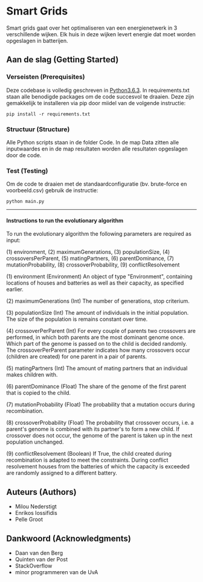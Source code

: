 # Smart Grids

Smart grids gaat over het optimaliseren van een energienetwerk in 3 verschillende wijken. Elk huis in deze wijken levert energie dat moet worden opgeslagen in batterijen.

## Aan de slag (Getting Started)

### Verseisten (Prerequisites)

Deze codebase is volledig geschreven in [Python3.6.3](https://www.python.org/downloads/). In requirements.txt staan alle benodigde packages om de code succesvol te draaien. Deze zijn gemakkelijk te installeren via pip door miidel van de volgende instructie:

```
pip install -r requirements.txt
```

### Structuur (Structure)

Alle Python scripts staan in de folder Code. In de map Data zitten alle inputwaardes en in de map resultaten worden alle resultaten opgeslagen door de code.

### Test (Testing)

Om de code te draaien met de standaardconfiguratie (bv. brute-force en voorbeeld.csv) gebruik de instructie:

```
python main.py
```

-----------------------------
#### Instructions to run the evolutionary algorithm

To run the evolutionary algorithm the following parameters are required as input: 

(1) environment,
(2) maximumGenerations, 
(3) populationSize, 
(4) crossoversPerParent, 
(5) matingPartners, 
(6) parentDominance, 
(7) mutationProbability, 
(8) crossoverProbability,
(9) conflictResolvement

(1) environment (Environment)
An object of type "Environment", containing locations of houses and batteries as well as their capacity, as specified earlier. 

(2) maximumGenerations (Int)
The number of generations, stop criterium. 

(3) populationSize (Int)
The amount of individuals in the initial population. The size of the population is remains constant over time. 

(4) crossoverPerParent (Int)
For every couple of parents two crossovers are performed, in which both parents are the most dominant genome once. Which part of the genome is passed on to the child is decided randomly.
The crossoverPerParent parameter indicates how many crossovers occur (children are created) for one parent in a pair of parents. 

(5) matingPartners (Int)
The amount of mating partners that an individual makes children with. 

(6) parentDominance (Float)
The share of the genome of the first parent that is copied to the child.

(7) mutationProbability (Float)
The probability that a mutation occurs during recombination. 

(8) crossoverProbability (Float)
The probability that crossover occurs, i.e. a parent's genome is combined with its partner's to form a new child. If crossover does not occur, the genome of the parent is taken up in the next population unchanged. 

(9) conflictResolvement (Boolean)
If True, the child created during recombination is adapted to meet the constraints. During conflict resolvement houses from the batteries of which the capacity is exceeded are randomly assigned to a different battery. 

## Auteurs (Authors)

* Milou Nederstigt
* Enrikos Iossifidis
* Pelle Groot

## Dankwoord (Acknowledgments)

* Daan van den Berg
* Quinten van der Post
* StackOverflow
* minor programmeren van de UvA
